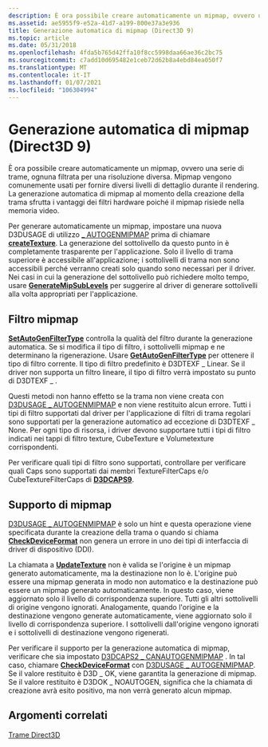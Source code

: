 ```yaml
---
description: È ora possibile creare automaticamente un mipmap, ovvero una serie di trame, ognuna filtrata per una risoluzione diversa.
ms.assetid: ae5955f9-e52a-41d7-a199-800e37a3e936
title: Generazione automatica di mipmap (Direct3D 9)
ms.topic: article
ms.date: 05/31/2018
ms.openlocfilehash: 4fda5b765d42ffa10f8cc5998daa66ae36c2bc75
ms.sourcegitcommit: c7add10d695482e1ceb72d62b8a4ebd84ea050f7
ms.translationtype: MT
ms.contentlocale: it-IT
ms.lasthandoff: 01/07/2021
ms.locfileid: "106304994"
---
```

# <a name="automatic-generation-of-mipmaps-direct3d-9"></a>Generazione automatica di mipmap (Direct3D 9)

È ora possibile creare automaticamente un mipmap, ovvero una serie di trame, ognuna filtrata per una risoluzione diversa. Mipmap vengono comunemente usati per fornire diversi livelli di dettaglio durante il rendering. La generazione automatica di mipmap al momento della creazione della trama sfrutta i vantaggi dei filtri hardware poiché il mipmap risiede nella memoria video.

Per generare automaticamente un mipmap, impostare una nuova D3DUSAGE di utilizzo [ \_ AUTOGENMIPMAP](d3dusage.md) prima di chiamare [**createTexture**](/windows/desktop/api). La generazione del sottolivello da questo punto in è completamente trasparente per l'applicazione. Solo il livello di trama superiore è accessibile all'applicazione; i sottolivelli di trama non sono accessibili perché verranno creati solo quando sono necessari per il driver. Nei casi in cui la generazione del sottolivello può richiedere molto tempo, usare [**GenerateMipSubLevels**](/windows/win32/api/d3d9helper/nf-d3d9helper-idirect3dbasetexture9-generatemipsublevels) per suggerire al driver di generare sottolivelli alla volta appropriati per l'applicazione.

## <a name="mipmap-filtering"></a>Filtro mipmap

[**SetAutoGenFilterType**](/windows/desktop/api) controlla la qualità del filtro durante la generazione automatica. Se si modifica il tipo di filtro, i sottolivelli mipmap e ne determinano la rigenerazione. Usare [**GetAutoGenFilterType**](/windows/win32/api/d3d9helper/nf-d3d9helper-idirect3dbasetexture9-getautogenfiltertype) per ottenere il tipo di filtro corrente. Il tipo di filtro predefinito è D3DTEXF \_ Linear. Se il driver non supporta un filtro lineare, il tipo di filtro verrà impostato su punto di D3DTEXF \_ .

Questi metodi non hanno effetto se la trama non viene creata con [D3DUSAGE \_ AUTOGENMIPMAP](d3dusage.md) e non viene restituito alcun errore. Tutti i tipi di filtro supportati dal driver per l'applicazione di filtri di trama regolari sono supportati per la generazione automatico ad eccezione di D3DTEXF \_ None. Per ogni tipo di risorsa, i driver devono supportare tutti i tipi di filtro indicati nei tappi di filtro texture, CubeTexture e Volumetexture corrispondenti.

Per verificare quali tipi di filtro sono supportati, controllare per verificare quali Caps sono supportati dai membri TextureFilterCaps e/o CubeTextureFilterCaps di [**D3DCAPS9**](/windows/desktop/api/D3D9Caps/ns-d3d9caps-d3dcaps9).

## <a name="mipmap-support"></a>Supporto di mipmap

[D3DUSAGE \_ AUTOGENMIPMAP](d3dusage.md) è solo un hint e questa operazione viene specificata durante la creazione della trama o quando si chiama [**CheckDeviceFormat**](/windows/win32/api/d3d9/nf-d3d9-idirect3d9-checkdeviceformat) non genera un errore in uno dei tipi di interfaccia di driver di dispositivo (DDI).

La chiamata a [**UpdateTexture**](/windows/win32/api/d3d9helper/nf-d3d9helper-idirect3ddevice9-updatetexture) non è valida se l'origine è un mipmap generato automaticamente, ma la destinazione non lo è. L'origine può essere una mipmap generata in modo non automatico e la destinazione può essere un mipmap generato automaticamente. In questo caso, viene aggiornato solo il livello di corrispondenza superiore. Tutti gli altri sottolivelli di origine vengono ignorati. Analogamente, quando l'origine e la destinazione vengono generate automaticamente, viene aggiornato solo il livello di corrispondenza superiore. I sottolivelli dall'origine vengono ignorati e i sottolivelli di destinazione vengono rigenerati.

Per verificare il supporto per la generazione automatica di mipmap, verificare che sia impostato [D3DCAPS2 \_ CANAUTOGENMIPMAP](d3dcaps2.md) . In tal caso, chiamare [**CheckDeviceFormat**](/windows/win32/api/d3d9/nf-d3d9-idirect3d9-checkdeviceformat) con [D3DUSAGE \_ AUTOGENMIPMAP](d3dusage.md). Se il valore restituito è D3D \_ OK, viene garantita la generazione di mipmap. Se il valore restituito è D3DOK \_ NOAUTOGEN, significa che la chiamata di creazione avrà esito positivo, ma non verrà generato alcun mipmap.

## <a name="related-topics"></a>Argomenti correlati

<dl> <dt>

[Trame Direct3D](direct3d-textures.md)
</dt> </dl>

 

 
